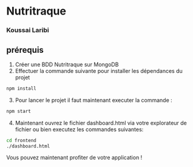 # Nutritraque
### Koussai Laribi

## prérequis
1. Créer une BDD Nutritraque sur MongoDB
2. Effectuer la commande suivante pour installer les dépendances du projet
```bash
npm install
```
3. Pour lancer le projet il faut maintenant executer la commande :
```bash
npm start 
```
4. Maintenant ouvrez le fichier dashboard.html via votre explorateur de fichier ou bien executez les commandes suivantes:
```bash
cd frontend
./dashboard.html
```
Vous pouvez maintenant profiter de votre application ! 